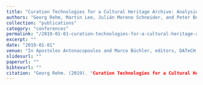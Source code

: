 ```yaml
---
title: "Curation Technologies for a Cultural Heritage Archive: Analysing and transforming a heterogeneous data set into an interactive curation workbench"
authors: "Georg Rehm, Martin Lee, Julián Moreno Schneider, and Peter Bourgonje"
collection: "publications"
category: "conferences"
permalink: "/2019-01-01-curation-technologies-for-a-cultural-heritage-archive-analysing-and-transforming-a-heterogeneous-data-set-into-an-interactive-curation-workbench"
excerpt: ""
date: "2019-01-01"
venue: "In Apostolos Antonacopoulos and Marco Büchler, editors, DATeCH 2019: Proceedings of the 3rd International Conference on Digital Access to Textual Cultural Heritage, pages 117-122, Brussels, Belgium, 5 2019. 8-10 May 2019."
slidesurl: ""
paperurl: ""
bibtexurl: ""
citation: "Georg Rehm. (2019). "Curation Technologies for a Cultural Heritage Archive: Analysing and transforming a heterogeneous data set into an interactive curation workbench." *In Apostolos Antonacopoulos and Marco Büchler, editors, DATeCH 2019: Proceedings of the 3rd International Conference on Digital Access to Textual Cultural Heritage, pages 117-122, Brussels, Belgium, 5 2019. 8-10 May 2019.*."
---
```


